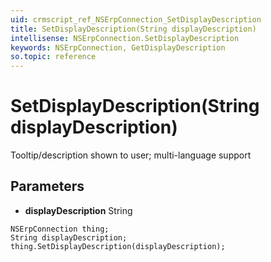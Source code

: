 ```yaml
---
uid: crmscript_ref_NSErpConnection_SetDisplayDescription
title: SetDisplayDescription(String displayDescription)
intellisense: NSErpConnection.SetDisplayDescription
keywords: NSErpConnection, GetDisplayDescription
so.topic: reference
---
```


# SetDisplayDescription(String displayDescription)

Tooltip/description shown to user; multi-language support

## Parameters

* **displayDescription** String

```crmscript
NSErpConnection thing;
String displayDescription;
thing.SetDisplayDescription(displayDescription);
```

